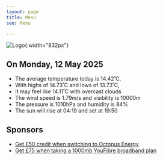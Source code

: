 ```yaml
---
layout: page
title: Menu
seo: Menu

---
```


![Logo](/images/logo.jpg){:width="832px"}

<!-- weather_marker starts -->
## On Monday, 12 May 2025

- The average temperature today is 14.42˚C,
- With highs of 14.73˚C and lows of 13.73˚C,
- It may feel like 14.11˚C with overcast clouds
- The wind speed is 1.79m/s and visibility is 10000m
- The pressure is 1010hPa and humidity is 84%
- The sun will rise at 04:19 and set at 19:50

<!-- weather_marker ends -->

## Sponsors

- [Get £50 credit when switching to Octopus Energy](https://bit.ly/3oD1nnS)
- [Get £75 when taking a 1000mb YouFibre broadband plan](https://aklam.io/91zWhU?)
